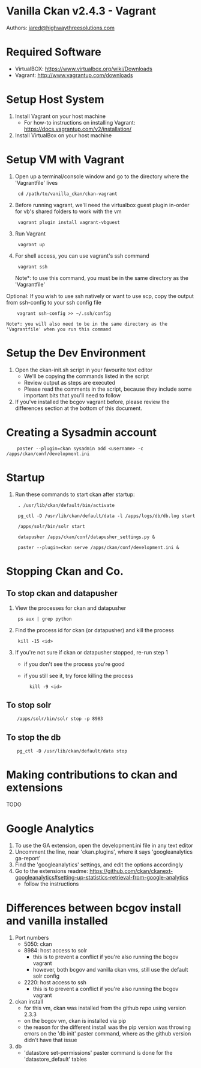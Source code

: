 # Vanilla Ckan v2.4.3 - Vagrant
Authors: jared@highwaythreesolutions.com

# Required Software
* VirtualBOX: https://www.virtualbox.org/wiki/Downloads
* Vagrant: http://www.vagrantup.com/downloads

# Setup Host System
1. Install Vagrant on your host machine
    * For how-to instructions on installing Vagrant: https://docs.vagrantup.com/v2/installation/
2. Install VirtualBox on your host machine

# Setup VM with Vagrant
1. Open up a terminal/console window and go to the directory where the 'Vagrantfile' lives

		cd /path/to/vanilla_ckan/ckan-vagrant

2. Before running vagrant, we'll need the virtualbox guest plugin in-order for vb's shared folders to work with the vm

		vagrant plugin install vagrant-vbguest

3. Run Vagrant

		vagrant up

4. For shell access, you can use vagrant's ssh command

		vagrant ssh

    Note*: to use this command, you must be in the same directory as the 'Vagrantfile'

Optional: If you wish to use ssh natively or want to use scp, copy the output from ssh-config to your ssh config file

        vagrant ssh-config >> ~/.ssh/config

    Note*: you will also need to be in the same directory as the 'Vagrantfile' when you run this command

# Setup the Dev Environment
1. Open the ckan-init.sh script in your favourite text editor
	* We'll be copying the commands listed in the script
    * Review output as steps are executed
    * Please read the comments in the script, because they include some important bits that you'll need to follow
2. If you've installed the bcgov vagrant before, please review the differences section at the bottom of this document.


# Creating a Sysadmin account

        paster --plugin=ckan sysadmin add <username> -c /apps/ckan/conf/development.ini

# Startup
1. Run these commands to start ckan after startup:

		. /usr/lib/ckan/default/bin/activate

		pg_ctl -D /usr/lib/ckan/default/data -l /apps/logs/db/db.log start

		/apps/solr/bin/solr start

		datapusher /apps/ckan/conf/datapusher_settings.py &

		paster --plugin=ckan serve /apps/ckan/conf/development.ini &


# Stopping Ckan and Co.
## To stop ckan and datapusher
1. View the processes for ckan and datapusher

        ps aux | grep python

2. Find the process id for ckan (or datapusher) and kill the process

        kill -15 <id>

3. If you're not sure if ckan or datapusher stopped, re-run step 1
    * if you don't see the process you're good
    * if you still see it, try force killing the process

            kill -9 <id>

## To stop solr
        /apps/solr/bin/solr stop -p 8983
## To stop the db
        pg_ctl -D /usr/lib/ckan/default/data stop


# Making contributions to ckan and extensions
TODO


# Google Analytics
1. To use the GA extension, open the development.ini file in any text editor
2. Uncomment the line, near 'ckan.plugins', where it says 'googleanalytics ga-report'
3. Find the 'googleanalytics' settings, and edit the options accordingly
4. Go to the extensions readme: https://github.com/ckan/ckanext-googleanalytics#setting-up-statistics-retrieval-from-google-analytics
    * follow the instructions

# Differences between bcgov install and vanilla installed
1. Port numbers
    * 5050: ckan
    * 8984: host access to solr
        - this is to prevent a conflict if you're also running the bcgov vagrant
        - however, both bcgov and vanilla ckan vms, still use the default solr config
    * 2220: host access to ssh
        - this is to prevent a conflict if you're also running the bcgov vagrant
3. ckan install
    * for this vm, ckan was installed from the github repo using version 2.3.3
    * on the bcgov vm, ckan is installed via pip
    * the reason for the different install was the pip version was throwing errors on the 'db init' paster command, where as the github version didn't have that issue
4. db
    * 'datastore set-permissions' paster command is done for the 'datastore_default' tables
